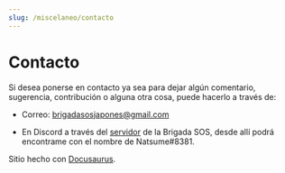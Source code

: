 ```yaml
---
slug: /miscelaneo/contacto
---
```

# Contacto

Si desea ponerse en contacto ya sea para dejar algún comentario, sugerencia, contribución o alguna otra cosa, puede hacerlo a través de:

- Correo: brigadasosjapones@gmail.com

- En Discord a través del [servidor](https://discord.gg/T7BjQpv9vy) de la Brigada SOS, desde allí podrá encontrame con el nombre de Natsume#8381.

Sitio hecho con [Docusaurus](https://docusaurus.io/).